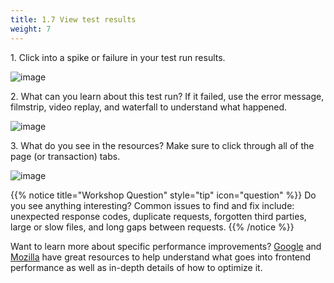 ```yaml
---
title: 1.7 View test results
weight: 7
---
```



1\. Click into a spike or failure in your test run results.

![image](https://ajeuwbhvhr.cloudimg.io/colony-recorder.s3.amazonaws.com/files/2024-02-01/7da71cab-5d3f-4557-af22-413e51706016/ascreenshot.jpeg?tl_px=0,372&br_px=1719,1333&force_format=png&width=1120.0&wat=1&wat_opacity=0.7&wat_gravity=northwest&wat_url=https://colony-recorder.s3.us-west-1.amazonaws.com/images/watermarks/FB923C_standard.png&wat_pad=251,277)

2\. What can you learn about this test run? If it failed, use the error message, filmstrip, video replay, and waterfall to understand what happened.

![image](https://ajeuwbhvhr.cloudimg.io/colony-recorder.s3.amazonaws.com/files/2024-02-01/274b798b-1f52-417b-9d7b-3840a3874b72/ascreenshot.jpeg?tl_px=0,0&br_px=1719,961&force_format=png&width=1120.0&wat=1&wat_opacity=0.7&wat_gravity=northwest&wat_url=https://colony-recorder.s3.us-west-1.amazonaws.com/images/watermarks/FB923C_standard.png&wat_pad=234,240)

3\. What do you see in the resources? Make sure to click through all of the page (or transaction) tabs.

![image](https://ajeuwbhvhr.cloudimg.io/colony-recorder.s3.amazonaws.com/files/2024-02-01/f971fc4b-49bd-4134-ae27-fe9444e41ef0/ascreenshot.jpeg?tl_px=738,453&br_px=2458,1414&force_format=png&width=1120.0&wat=1&wat_opacity=0.7&wat_gravity=northwest&wat_url=https://colony-recorder.s3.us-west-1.amazonaws.com/images/watermarks/FB923C_standard.png&wat_pad=524,276)

{{% notice title="Workshop Question" style="tip" icon="question" %}}
Do you see anything interesting? Common issues to find and fix include: unexpected response codes, duplicate requests, forgotten third parties, large or slow files, and long gaps between requests.
{{% /notice %}}

Want to learn more about specific performance improvements? [Google](https://web.dev/learn/performance/welcome) and [Mozilla](https://developer.mozilla.org/en-US/docs/Web/Performance/How_browsers_work) have great resources to help understand what goes into frontend performance as well as in-depth details of how to optimize it.